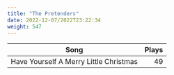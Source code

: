 ```yaml
---
title: "The Pretenders"
date: 2022-12-07/2022T23:22:34
weight: 547
---
```




 Song | Plays 
----- | -----:
Have Yourself A Merry Little Christmas | 49
